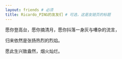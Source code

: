```yaml
---
layout: friends # 必须
title: Ricardo_PING的友友们 # 可选，这是友链页的标题
---
```

愿你登高台，愿你摘清月，愿你抖落一身灰与嘈杂的流言，

归来依然是张扬热烈的烈焰。

愿此生兴致盎然，烟火灿烂。
<!--这里写友链上方的内容。 -->
<!-- more -->
<!-- 这里可以写友链页面下方的文字备注，例如自己的友链规范、示例等。-->
